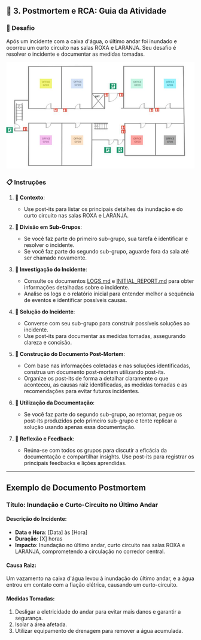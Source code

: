 ## 🎯 3. Postmortem e RCA: Guia da Atividade

### 🚨 Desafio
Após um incidente com a caixa d'água, o último andar foi inundado e ocorreu um curto circuito nas salas ROXA e LARANJA. Seu desafio é resolver o incidente e documentar as medidas tomadas.

![Mapa do Andar](./../img/mapa-colorido.jpg)

### 📋 Instruções

1. **🌊 Contexto**:
    - Use post-its para listar os principais detalhes da inundação e do curto circuito nas salas ROXA e LARANJA.

2. **🤝 Divisão em Sub-Grupos**:
    - Se você faz parte do primeiro sub-grupo, sua tarefa é identificar e resolver o incidente.
    - Se você faz parte do segundo sub-grupo, aguarde fora da sala até ser chamado novamente.

3. **🔎 Investigação do Incidente**:
    - Consulte os documentos [LOGS.md](./LOGS.md) e [INITIAL_REPORT.md](./INITIAL_REPORT.md) para obter informações detalhadas sobre o incidente.
    - Analise os logs e o relatório inicial para entender melhor a sequência de eventos e identificar possíveis causas.

4. **🔧 Solução do Incidente**:
    - Converse com seu sub-grupo para construir possíveis soluções ao incidente.
    - Use post-its para documentar as medidas tomadas, assegurando clareza e concisão.

5. **📜 Construção do Documento Post-Mortem**:
    - Com base nas informações coletadas e nas soluções identificadas, construa um documento post-mortem utilizando post-its. 
    - Organize os post-its de forma a detalhar claramente o que aconteceu, as causas raiz identificadas, as medidas tomadas e as recomendações para evitar futuros incidentes.

6. **📝 Utilização da Documentação**:
    - Se você faz parte do segundo sub-grupo, ao retornar, pegue os post-its produzidos pelo primeiro sub-grupo e tente replicar a solução usando apenas essa documentação.

7. **🔄 Reflexão e Feedback**:
    - Reúna-se com todos os grupos para discutir a eficácia da documentação e compartilhar insights. Use post-its para registrar os principais feedbacks e lições aprendidas.

---

## Exemplo de Documento Postmortem

### Título: Inundação e Curto-Circuito no Último Andar

#### Descrição do Incidente:
- **Data e Hora**: [Data] às [Hora]
- **Duração**: [X] horas
- **Impacto**: Inundação no último andar, curto circuito nas salas ROXA e LARANJA, comprometendo a circulação no corredor central.

#### Causa Raiz:
Um vazamento na caixa d'água levou à inundação do último andar, e a água entrou em contato com a fiação elétrica, causando um curto-circuito.

#### Medidas Tomadas:
1. Desligar a eletricidade do andar para evitar mais danos e garantir a segurança.
2. Isolar a área afetada.
3. Utilizar equipamento de drenagem para remover a água acumulada.
